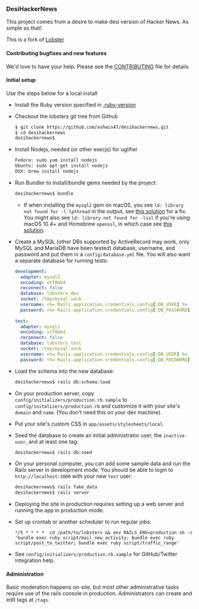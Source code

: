 ### DesiHackerNews

This project comes from a desire to make desi version of Hacker News. As simple as that!.

This is a fork of [Lobster](https://github.com/lobsters/lobsters)


#### Contributing bugfixes and new features

We'd love to have your help.
Please see the [CONTRIBUTING](https://github.com/ashwin47/desihackernews/blob/master/CONTRIBUTING.md) file for details.

#### Initial setup

Use the steps below for a local install

* Install the Ruby version specified in [.ruby-version](https://github.com/ashwin47/desihackernews/blob/master/.ruby-version)

* Checkout the lobsters git tree from Github
    ```sh
    $ git clone https://github.com/ashwin47/desihackernews.git
    $ cd desihackernews
    desihackernews$
    ```

* Install Nodejs, needed (or other execjs) for uglifier
    ```sh
    Fedora: sudo yum install nodejs
    Ubuntu: sudo apt-get install nodejs
    OSX: brew install nodejs
    ```

* Run Bundler to install/bundle gems needed by the project:

    ```sh
    desihackernews$ bundle
    ```
    
    * If when installing the `mysql2` gem on macOS, you see 
      `ld: library not found for -l-lpthread` in the output, see 
      [this solution](https://stackoverflow.com/a/44790834/204052) for a fix.
      You might also see `ld: library not found for -lssl` if you're using
      macOS 10.4+ and Homebrew `openssl`, in which case see
      [this solution](https://stackoverflow.com/a/39628463/1042144).

* Create a MySQL (other DBs supported by ActiveRecord may work, only MySQL and
MariaDB have been tested) database, username, and password and put them in a
`config/database.yml` file.  You will also want a separate database for
running tests:

    ```yaml
    development:
      adapter: mysql2
      encoding: utf8mb4
      reconnect: false
      database: lobsters_dev
      socket: /tmp/mysql.sock
      username: <%= Rails.application.credentials.config[:DB_USER] %>
      password: <%= Rails.application.credentials.config[:DB_PASSWORD] %>
      
    test:
      adapter: mysql2
      encoding: utf8mb4
      reconnect: false
      database: lobsters_test
      socket: /tmp/mysql.sock
      username: <%= Rails.application.credentials.config[:DB_USER] %>
      password: <%= Rails.application.credentials.config[:DB_PASSWORD] %>
    ```

* Load the schema into the new database:

    ```sh
    desihackernews$ rails db:schema:load
    ```

* On your production server, copy `config/initializers/production.rb.sample`
  to `config/initalizers/production.rb` and customize it with your site's
  `domain` and `name`. (You don't need this on your dev machine).

* Put your site's custom CSS in `app/assets/stylesheets/local`.

* Seed the database to create an initial administrator user, the `inactive-user`, and at least one tag:

    ```sh
    desihackernews$ rails db:seed
    ```

* On your personal computer, you can add some sample data and run the Rails server in development mode.
  You should be able to login to `http://localhost:3000` with your new `test` user:

    ```sh
    desihackernews$ rails fake_data
    desihackernews$ rails server
    ```

* Deploying the site in production requires setting up a web server and running the app in production mode.

* Set up crontab or another scheduler to run regular jobs:

    ```
    */5 * * * *  cd /path/to/lobsters && env RAILS_ENV=production sh -c 'bundle exec ruby script/mail_new_activity; bundle exec ruby script/post_to_twitter; bundle exec ruby script/traffic_range'
    ```

* See `config/initializers/production.rb.sample` for GitHub/Twitter integration help.

#### Administration

Basic moderation happens on-site, but most other administrative tasks require use of the rails console in production.
Administrators can create and edit tags at `/tags`.
